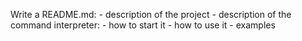Write a README.md:
    - description of the project
    - description of the command interpreter:
    - how to start it
    - how to use it
    - examples